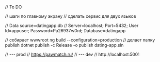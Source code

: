 
// To DO

// шаги по главному экрану
// сделать сервис для двух языков



// Data source=datingapp.db
// Server=localhost; Port=5432; User Id=appuser; Password=Pa26937w0rd; Database=datingapp


// собирает wwwroot
ng build --configuration=production
// делает папку publish
dotnet publish -c Release -o publish dating-app.sln


// --- prod
// https://pawmatch.ru/
// --- dev
// http://localhost:5001